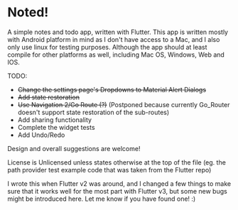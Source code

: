 # Noted!

A simple notes and todo app, written with Flutter. This app is written mostly with Android platform in mind as I don't have access to a Mac, and I also only use linux for testing purposes. Although the app should at least compile for other platforms as well, including Mac OS, Windows, Web and IOS.

TODO:
- ~~Change the settings page's Dropdowns to Material Alert Dialogs~~
- ~~Add state restoration~~
- ~~Use Navigation 2/Go Route (?)~~ (Postponed because currently Go_Router doesn't support state restoration of the sub-routes)
- Add sharing functionality
- Complete the widget tests
- Add Undo/Redo

Design and overall suggestions are welcome!

License is Unlicensed unless states otherwise at the top of the file (eg. the path provider test example code that was taken from the Flutter repo)

I wrote this when Flutter v2 was around, and I changed a few things to make sure that it works well for the most part with Flutter v3, but some new bugs might be introduced here. Let me know if you have found one! :)
